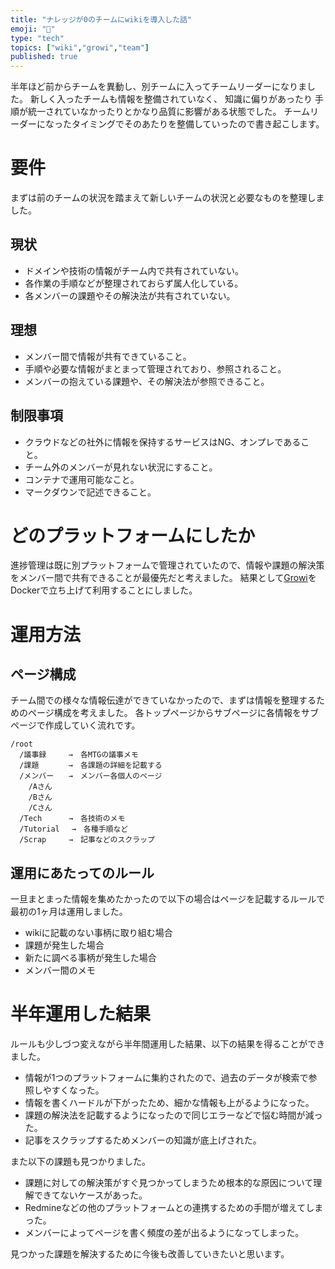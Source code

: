 ```yaml
---
title: "ナレッジが0のチームにwikiを導入した話"
emoji: "💭"
type: "tech" 
topics: ["wiki","growi","team"]
published: true
---
```

半年ほど前からチームを異動し、別チームに入ってチームリーダーになりました。
新しく入ったチームも情報を整備されていなく、 知識に偏りがあったり
手順が統一されていなかったりとかなり品質に影響がある状態でした。
チームリーダーになったタイミングでそのあたりを整備していったので書き起こします。

# 要件
まずは前のチームの状況を踏まえて新しいチームの状況と必要なものを整理しました。
## 現状
* ドメインや技術の情報がチーム内で共有されていない。
* 各作業の手順などが整理されておらず属人化している。
* 各メンバーの課題やその解決法が共有されていない。
## 理想
* メンバー間で情報が共有できていること。
* 手順や必要な情報がまとまって管理されており、参照されること。 
* メンバーの抱えている課題や、その解決法が参照できること。
## 制限事項
* クラウドなどの社外に情報を保持するサービスはNG、オンプレであること。
* チーム外のメンバーが見れない状況にすること。
* コンテナで運用可能なこと。
* マークダウンで記述できること。

# どのプラットフォームにしたか
進捗管理は既に別プラットフォームで管理されていたので、情報や課題の解決策をメンバー間で共有できることが最優先だと考えました。
結果として[Growi](https://growi.org/ja/)をDockerで立ち上げて利用することにしました。

# 運用方法
## ページ構成
チーム間での様々な情報伝達ができていなかったので、まずは情報を整理するためのページ構成を考えました。
各トップページからサブページに各情報をサブページで作成していく流れです。
```
/root
  /議事録　　　→　各MTGの議事メモ
  /課題　　　　→　各課題の詳細を記載する
  /メンバー　　→　メンバー各個人のページ
    /Aさん
    /Bさん
    /Cさん
  /Tech　　　 →　各技術のメモ
  /Tutorial　 →　各種手順など
  /Scrap　　　→　記事などのスクラップ
```

## 運用にあたってのルール
一旦まとまった情報を集めたかったので以下の場合はページを記載するルールで最初の1ヶ月は運用しました。
* wikiに記載のない事柄に取り組む場合
* 課題が発生した場合
* 新たに調べる事柄が発生した場合
* メンバー間のメモ

# 半年運用した結果
ルールも少しづつ変えながら半年間運用した結果、以下の結果を得ることができました。
* 情報が1つのプラットフォームに集約されたので、過去のデータが検索で参照しやすくなった。
* 情報を書くハードルが下がったため、細かな情報も上がるようになった。
* 課題の解決法を記載するようになったので同じエラーなどで悩む時間が減った。
* 記事をスクラップするためメンバーの知識が底上げされた。

また以下の課題も見つかりました。
* 課題に対しての解決策がすぐ見つかってしまうため根本的な原因について理解できてないケースがあった。
* Redmineなどの他のプラットフォームとの連携するための手間が増えてしまった。
* メンバーによってページを書く頻度の差が出るようになってしまった。

見つかった課題を解決するために今後も改善していきたいと思います。



